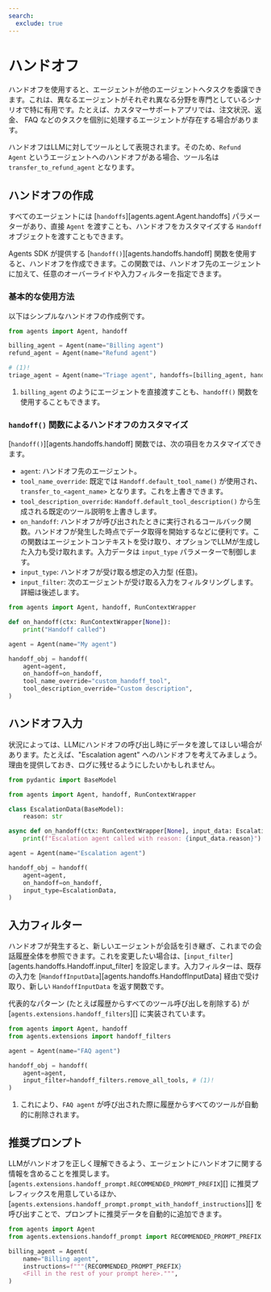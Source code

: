 ```yaml
---
search:
  exclude: true
---
```

# ハンドオフ

ハンドオフを使用すると、エージェントが他のエージェントへタスクを委譲できます。これは、異なるエージェントがそれぞれ異なる分野を専門としているシナリオで特に有用です。たとえば、カスタマーサポートアプリでは、注文状況、返金、 FAQ などのタスクを個別に処理するエージェントが存在する場合があります。

ハンドオフはLLMに対してツールとして表現されます。そのため、`Refund Agent` というエージェントへのハンドオフがある場合、ツール名は `transfer_to_refund_agent` となります。

## ハンドオフの作成

すべてのエージェントには [`handoffs`][agents.agent.Agent.handoffs] パラメーターがあり、直接 `Agent` を渡すことも、ハンドオフをカスタマイズする `Handoff` オブジェクトを渡すこともできます。

Agents SDK が提供する [`handoff()`][agents.handoffs.handoff] 関数を使用すると、ハンドオフを作成できます。この関数では、ハンドオフ先のエージェントに加えて、任意のオーバーライドや入力フィルターを指定できます。

### 基本的な使用方法

以下はシンプルなハンドオフの作成例です。

```python
from agents import Agent, handoff

billing_agent = Agent(name="Billing agent")
refund_agent = Agent(name="Refund agent")

# (1)!
triage_agent = Agent(name="Triage agent", handoffs=[billing_agent, handoff(refund_agent)])
```

1. `billing_agent` のようにエージェントを直接渡すことも、`handoff()` 関数を使用することもできます。

### `handoff()` 関数によるハンドオフのカスタマイズ

[`handoff()`][agents.handoffs.handoff] 関数では、次の項目をカスタマイズできます。

- `agent`: ハンドオフ先のエージェント。  
- `tool_name_override`: 既定では `Handoff.default_tool_name()` が使用され、`transfer_to_<agent_name>` となります。これを上書きできます。  
- `tool_description_override`: `Handoff.default_tool_description()` から生成される既定のツール説明を上書きします。  
- `on_handoff`: ハンドオフが呼び出されたときに実行されるコールバック関数。ハンドオフが発生した時点でデータ取得を開始するなどに便利です。この関数はエージェントコンテキストを受け取り、オプションでLLMが生成した入力も受け取れます。入力データは `input_type` パラメーターで制御します。  
- `input_type`: ハンドオフが受け取る想定の入力型 (任意)。  
- `input_filter`: 次のエージェントが受け取る入力をフィルタリングします。詳細は後述します。  

```python
from agents import Agent, handoff, RunContextWrapper

def on_handoff(ctx: RunContextWrapper[None]):
    print("Handoff called")

agent = Agent(name="My agent")

handoff_obj = handoff(
    agent=agent,
    on_handoff=on_handoff,
    tool_name_override="custom_handoff_tool",
    tool_description_override="Custom description",
)
```

## ハンドオフ入力

状況によっては、LLMにハンドオフの呼び出し時にデータを渡してほしい場合があります。たとえば、"Escalation agent" へのハンドオフを考えてみましょう。理由を提供しておき、ログに残せるようにしたいかもしれません。

```python
from pydantic import BaseModel

from agents import Agent, handoff, RunContextWrapper

class EscalationData(BaseModel):
    reason: str

async def on_handoff(ctx: RunContextWrapper[None], input_data: EscalationData):
    print(f"Escalation agent called with reason: {input_data.reason}")

agent = Agent(name="Escalation agent")

handoff_obj = handoff(
    agent=agent,
    on_handoff=on_handoff,
    input_type=EscalationData,
)
```

## 入力フィルター

ハンドオフが発生すると、新しいエージェントが会話を引き継ぎ、これまでの会話履歴全体を参照できます。これを変更したい場合は、[`input_filter`][agents.handoffs.Handoff.input_filter] を設定します。入力フィルターは、既存の入力を [`HandoffInputData`][agents.handoffs.HandoffInputData] 経由で受け取り、新しい `HandoffInputData` を返す関数です。

代表的なパターン (たとえば履歴からすべてのツール呼び出しを削除する) が [`agents.extensions.handoff_filters`][] に実装されています。

```python
from agents import Agent, handoff
from agents.extensions import handoff_filters

agent = Agent(name="FAQ agent")

handoff_obj = handoff(
    agent=agent,
    input_filter=handoff_filters.remove_all_tools, # (1)!
)
```

1. これにより、`FAQ agent` が呼び出された際に履歴からすべてのツールが自動的に削除されます。

## 推奨プロンプト

LLMがハンドオフを正しく理解できるよう、エージェントにハンドオフに関する情報を含めることを推奨します。[`agents.extensions.handoff_prompt.RECOMMENDED_PROMPT_PREFIX`][] に推奨プレフィックスを用意しているほか、[`agents.extensions.handoff_prompt.prompt_with_handoff_instructions`][] を呼び出すことで、プロンプトに推奨データを自動的に追加できます。

```python
from agents import Agent
from agents.extensions.handoff_prompt import RECOMMENDED_PROMPT_PREFIX

billing_agent = Agent(
    name="Billing agent",
    instructions=f"""{RECOMMENDED_PROMPT_PREFIX}
    <Fill in the rest of your prompt here>.""",
)
```